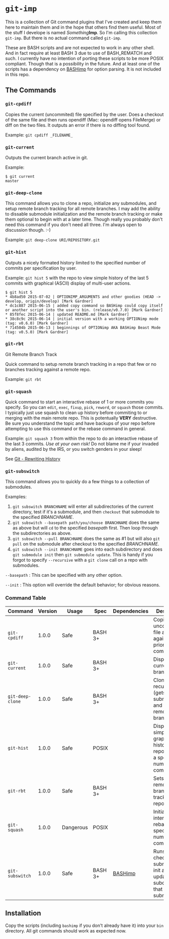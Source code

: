 `git-imp`
=========

This is a collection of Git command plugins that I've created and keep them here to maintain them and in the hope that others find them useful. Most of the stuff I develope is named _Something_**Imp**. So I'm calling this collection `git-imp`. But there is no actual command called `git-imp`.

These are BASH scripts and are not expected to work in any other shell. And in fact require at least BASH 3 due to use of BASH_REMATCH and such. I currently have no intention of porting these scripts to be more POSIX compliant. Though that is a possibility in the future. And at least one of the scripts has a dependency on [BASHimp][] for option parsing. It is not included in this repo.

The Commands
------------

### `git-cpdiff`

Copies the current (uncommited) file specified by the user. Does a checkout of the same file and then runs opendiff (Mac: opendiff opens FileMerge) or diff on the two files. It outputs an error if there is no diffing tool found.

Example: `git cpdiff _FILENAME_`


### `git-current`

Outputs the current branch active in git.

Example:

```
$ git current
master
```


### `git-deep-clone`

This command allows you to clone a repo, initialize any submodules, and setup remote branch tracking for all remote branches. I may add the ability to dissable submodule initialization and the remote branch tracking or make them optional to begin with at a later time. Though really you probably don't need this command if you don't need all three. I'm always open to discussion though.  :-)

Example: `git deep-clone URI/REPOSITORY.git`


### `git-hist`

Outputs a nicely formated history limited to the specified number of commits per specification by user.

Example: `git hist 5` with the repo to view simple history of the last 5 commits with graphical (ASCII) display of multi-user actions.

```
$ git hist 5
* 4b8ad50 2015-07-02 | OPTIONIMP_ARGUMENTS and other goodies (HEAD -> develop, origin/develop) [Mark Gardner]
* dc1c887 2015-06-15 | added copy command so BASHimp could copy itself or another script into the user's bin. (release/v0.7.0) [Mark Gardner]
* 85f8fec 2015-06-14 | updated README.md [Mark Gardner]
* 38c8c9c 2015-06-14 | initial version with a working OPTIONimp mode (tag: v0.6.0) [Mark Gardner]
* 714504b 2015-06-13 | beginnings of OPTIONimp AKA BASHimp Beast Mode (tag: v0.5.0) [Mark Gardner]
```


### `git-rbt`

Git Remote Branch Track

Quick command to setup remote branch tracking in a repo that few or no branches tracking against a remote repo.

Example: `git rbt`


### `git-squash`

Quick command to start an interactive rebase of 1 or more commits you specify. So you can `edit`, `exec`, `fixup`, `pick`, `reword`, or `squash` those commits. I typically just use squash to clean up history before commiting to or merging with the main remote repo. This is potentually **VERY** destructive. Be sure you understand the topic and have backups of your repo before attempting to use this command or the rebase command in general.

Example: `git squash 3` from within the repo to do an interactive rebase of the last 3 commits. _Use at your own risk!_ Do not blame me if your invaded by aliens, audited by the IRS, or you switch genders in your sleep!

See [Git - Rewriting History](https://git-scm.com/book/en/v2/Git-Tools-Rewriting-History)


### `git-subswitch`

This command allows you to quickly do a few things to a collection of submodules.

Examples:

1. `git subswitch BRANCHNAME` will enter all subdirectories of the current directory, test if it's a submodule, and then `checkout` that submodule to the specified _BRANCHNAME_.
2. `git subswitch --basepath path/you/choose BRANCHNAME` does the same as above but will `cd` to the specified _basepath_ first. Then loop through the subdirectories as above.
3. `git subswitch --pull BRANCHNAME` does the same as #1 but will also `git pull` on the submodule after checkout to the specified _BRANCHNAME_.
4. `git subswitch --init BRANCHNAME` goes into each subdirectory and does `git submodule init` then `git submodule update`. This is handy if you forgot to specify `--recursive` with a `git clone` call on a repo with submodules.

`--basepath`
: This can be specified with any other option.

`--init`
: This option will override the default behavior; for obvious reasons.


### Command Table

| Command          | Version | Usage     | Spec    | Dependencies | Description                                                                               |
| -------          | ------- | -----     | ----    | ------------ | -----------                                                                               |
| `git-cpdiff`     | 1.0.0   | Safe      | BASH 3+ |              | Copies an uncommited file and diffs it against the prior commited file.                   |
| `git-current`    | 1.0.0   | Safe      | BASH 3+ |              | Displays the current branch.                                                              |
| `git-deep-clone` | 1.0.0   | Safe      | BASH 3+ |              | Clones a repo recursively (gets submodules) and tracks remote branches.                   |
| `git-hist`       | 1.0.0   | Safe      | POSIX   |              | Displays a simple, graphical history of the repo limted by a specified number of commits. |
| `git-rbt`        | 1.0.0   | Safe      | BASH 3+ |              | Sets up remote branch tracking in a repo.                                                 |
| `git-squash`     | 1.0.0   | Dangerous | POSIX   |              | Initiates an interactive rebase for the specified number of commits.                      |
| `git-subswitch`  | 1.0.0   | Safe      | BASH 3+ | [BASHimp][]  | Runs checkout or submodule init and update for all subdirectories that are submodules.    |


Installation
------------

Copy the scripts (including `bashimp` if you don't already have it) into your `bin` directory. All git commands should work as expected now.


[BASHimp]: https://github.com/runeimp/bashimp


